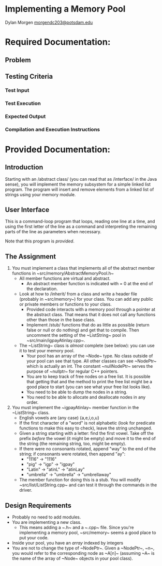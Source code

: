 # Implementing a Memory Pool
Dylan Morgen
morgendc203@potsdam.edu

# Required Documentation:

## Problem

## Testing Criteria

### Test Input

### Test Execution

### Expected Output

### Compilation and Execution Instructions

 
 
# Provided Documentation: 

## Introduction 
Starting with an /abstract class/ (you can read that as /interface/ in the Java sense), you will implement the memory subsystem for a simple linked list program. The program will insert and remove elements from a linked list of strings using your memory module.

## User Interface
This is a command-loop program that loops, reading one line at a time, and using the first letter of the line as a command and interpreting the remaining parts of the line as parameters when necessary.

Note that this program is *provided*.

## The Assignment
1. You must implement a class that implements all of the abstract member functions in ~src/memory/AbstractMemoryPool.h~
   - All member functions are virtual and abstract.
     - An abstract member function is indicated with = 0 at the end of the declaration.
   - Look at how to /inherit/ from a class and write a header file (probably in ~src/memory~) for your class. You can add any public or private members or functions to your class.
     - Provided code interacts with a memory pool through a pointer at the abstract class. That means that it does not call any functions other than those in the base class.
     - Implement /stub/ functions that do as little as possible (return false or null or do nothing) and get that to compile. Then uncomment the setting of the ~ListString~ pool in ~src/main/igpayAtinlay.cpp~.
   - The ~ListString~ class is *almost* complete (see below): you can use it to test your memory pool.
     - Your pool has an array of the ~Node~ type. No class outside of your pool can see that type. All other classes can see ~NodePtr~ which is actually an int. The constant ~nullNodePtr~ serves the purpose of ~nullptr~ for regular C++ pointers.
     - You are to keep track of free nodes on a free list. It is possible that getting that and the method to print the free list might be a good place to start (you can see what your free list looks like).
     - You need to be able to dump the nodes in a string.
     - You need to be able to allocate and deallocate nodes in any order.
2. You must implement the ~igpayAtinlay~ member function in the ~ListString~ class.
   - English vowels are (any case) {a,e,i,o,u}
   - If the first character of a "word" is not alphabetic (look for predicate functions to make this easy to check), leave the string unchanged.
   - Given a string starting with a letter: find the first vowel. Take off the prefix *before* the vowel (it might be empty) and move it to the end of the string (the remaining string, too, might be empty).
   - If there were no consonants rotated, append "way" to the end of the string; if consonants were rotated, then append "ay":
     - "1116" -> "1116"
     - "pig" -> "igp" -> "igpay"
     - "Latin" -> "atinL" -> "atinLay"
     - "umbrella" -> "umbrella" -> "umbrellaway"
   - The member function for doing this is a stub. You will modify ~src/list/ListString.cpp~ and can test it through the commands in the driver.

## Design Requirements
* Probably no need to add modules.
* You are implementing a new class.
    * This means adding a ~.h~ and a ~.cpp~ file. Since you're implementing a memory pool, ~src/memory~ seems a good place to put your code.
* Inside your pool, you have an *array* indexed by integers
* You are not to change the type of ~NodePtr~. Given a ~NodePtr~, ~n~, you would refer to the corresponding node as ~A[n]~ (assuming ~A~ is the name of the array of ~Node~ objects in your pool class).